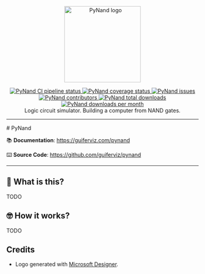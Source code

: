 <p align="center">
    <a href="https://guiferviz.github.io/pynand" target="_blank">
        <img src="https://guiferviz.github.io/pynand/images/logo.png"
             alt="PyNand logo"
             width="200">
    </a>
</p>
<p align="center">
    <a href="https://github.com/guiferviz/pynand/actions/workflows/cicd.yaml" target="_blank">
        <img src="https://github.com/aidictive/pynand/actions/workflows/cicd.yaml/badge.svg"
             alt="PyNand CI pipeline status">
    </a>
    <a href="https://app.codecov.io/gh/guiferviz/pynand/" target="_blank">
        <img src="https://img.shields.io/codecov/c/github/guiferviz/pynand"
             alt="PyNand coverage status">
    </a>
    <a href="https://github.com/guiferviz/pynand/issues" target="_blank">
        <img src="https://img.shields.io/github/issues/guiferviz/pynand"
             alt="PyNand issues">
    </a>
    <a href="https://github.com/aidictive/pynand/graphs/contributors" target="_blank">
        <img src="https://img.shields.io/github/contributors/guiferviz/pynand"
             alt="PyNand contributors">
    </a>
    <a href="https://pypi.org/project/pynand/" target="_blank">
        <img src="https://pepy.tech/badge/pynand"
             alt="PyNand total downloads">
    </a>
    <a href="https://pypi.org/project/pynand/" target="_blank">
        <img src="https://pepy.tech/badge/pynand/month"
             alt="PyNand downloads per month">
    </a>
    <br />
    Logic circuit simulator. Building a computer from NAND gates.
</p>

---

# PyNand

:books: **Documentation**:
<a href="https://guiferviz.github.io/pynand" target="_blank">
    https://guiferviz.com/pynand
</a>

:keyboard: **Source Code**:
<a href="https://github.com/guiferviz/pynand" target="_blank">
    https://github.com/guiferviz/pynand
</a>

---

## 🤔 What is this?

TODO


## 🤓 How it works?

TODO


## Credits

* Logo generated with [Microsoft Designer](https://designer.microsoft.com/image-creator).
